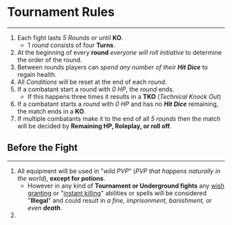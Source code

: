 # Tournament Rules
---
1. Each fight lasts *5 Rounds* or until **KO**.
	- 1 *round* consists of four **Turns**.
2. At the beginning of every **round** *everyone will roll initiative* to determine the order of the round.
3. Between rounds players can *spend any number of their __Hit Dice__* to regain health.
4. All *Conditions* will be reset at the end of each *round*.
5. If a combatant start a round with *0 HP*, the *round* ends.
	- If this happens three times it results in a **TKO** (*Technical Knock Out*)
6. If a combatant starts a *round* with *0 HP* and has no ***Hit Dice*** remaining, the match ends in a **KO**.
7. If multiple combatants make it to the end of all *5 rounds* then the match will be decided by **Remaining HP, Roleplay, or roll off**.

## Before the Fight
---
1.  All equipment will be used in "*wild PVP*" (*PVP that happens naturally in the world*), **except for potions**.
	- However in any kind of **Tournament or Underground fights** any <u>wish granting</u> or "<u>instant killing</u>" abilities or spells will be considered "**Illegal**" and could result in *a fine, imprisonment, banishment, or even __death__*.
2. 